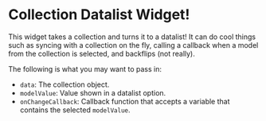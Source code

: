 Collection Datalist Widget!
=====

This widget takes a collection and turns it to a datalist! It can do cool things such as syncing with a collection on the fly, calling a callback when a model from the collection is selected, and backflips (not really).

The following is what you may want to pass in:

* `data`: The collection object.
* `modelValue`: Value shown in a datalist option.
* `onChangeCallback`: Callback function that accepts a variable that contains the selected `modelValue`.
